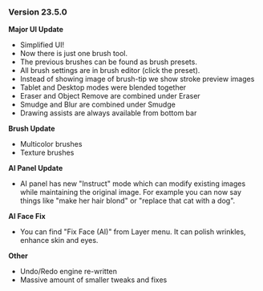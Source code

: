### Version 23.5.0

**Major UI Update**
- Simplified UI!
- Now there is just one brush tool.
- The previous brushes can be found as brush presets.
- All brush settings are in brush editor (click the preset).
- Instead of showing image of brush-tip we show stroke preview images
- Tablet and Desktop modes were blended together
- Eraser and Object Remove are combined under Eraser
- Smudge and Blur are combined under Smudge
- Drawing assists are always available from bottom bar

**Brush Update**
- Multicolor brushes
- Texture brushes

**AI Panel Update**
- AI panel has new "Instruct" mode which can modify existing images while maintaining the original image. For 
example you can now say things like "make her hair blond" or "replace that cat with a dog".

**AI Face Fix**
- You can find "Fix Face (AI)" from Layer menu. It can polish wrinkles, enhance skin and eyes.

**Other**
- Undo/Redo engine re-written
- Massive amount of smaller tweaks and fixes
